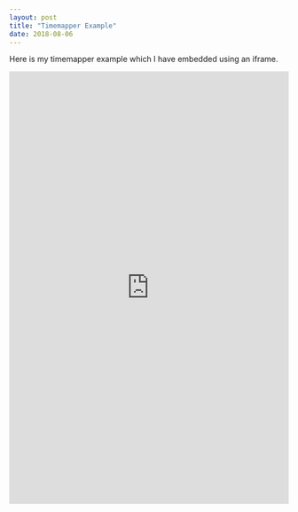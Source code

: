 ```yaml
---
layout: post
title: "Timemapper Example"
date: 2018-08-06
---
```


<div class="blurb">
	<p>Here is my timemapper example which I have embedded using an iframe.</p>
<iframe src="https://timemapper.okfnlabs.org/nickhomenda/herman-b-wells?embed=1" frameborder="0" style="border: none;" width="100%" height="780;"></iframe>
  </div>
